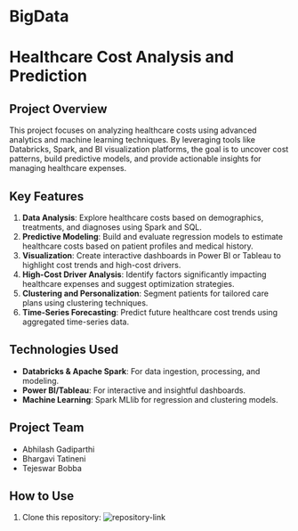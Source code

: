 # BigData

# Healthcare Cost Analysis and Prediction

## Project Overview
This project focuses on analyzing healthcare costs using advanced analytics and machine learning techniques. By leveraging tools like Databricks, Spark, and BI visualization platforms, the goal is to uncover cost patterns, build predictive models, and provide actionable insights for managing healthcare expenses.

## Key Features
1. **Data Analysis**: Explore healthcare costs based on demographics, treatments, and diagnoses using Spark and SQL.
2. **Predictive Modeling**: Build and evaluate regression models to estimate healthcare costs based on patient profiles and medical history.
3. **Visualization**: Create interactive dashboards in Power BI or Tableau to highlight cost trends and high-cost drivers.
4. **High-Cost Driver Analysis**: Identify factors significantly impacting healthcare expenses and suggest optimization strategies.
5. **Clustering and Personalization**: Segment patients for tailored care plans using clustering techniques.
6. **Time-Series Forecasting**: Predict future healthcare cost trends using aggregated time-series data.

## Technologies Used
- **Databricks & Apache Spark**: For data ingestion, processing, and modeling.
- **Power BI/Tableau**: For interactive and insightful dashboards.
- **Machine Learning**: Spark MLlib for regression and clustering models.

## Project Team
- Abhilash Gadiparthi
- Bhargavi Tatineni
- Tejeswar Bobba

## How to Use
1. Clone this repository:
![repository-link](https://github.com/AbhilashGadiparthi/BigData.git)
